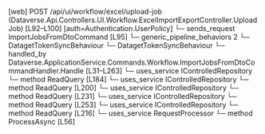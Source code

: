 [web] POST /api/ui/workflow/excel/upload-job  (Dataverse.Api.Controllers.UI.Workflow.ExcelImportExportController.UploadJob)  [L92–L100] [auth=Authentication.UserPolicy]
  └─ sends_request ImportJobsFromDtoCommand [L95]
    └─ generic_pipeline_behaviors 2
      └─ DatagetTokenSyncBehaviour
      └─ DatagetTokenSyncBehaviour
    └─ handled_by Dataverse.ApplicationService.Commands.Workflow.ImportJobsFromDtoCommandHandler.Handle [L31–L263]
      └─ uses_service IControlledRepository<Client>
        └─ method ReadQuery [L184]
      └─ uses_service IControlledRepository<DeliverableType>
        └─ method ReadQuery [L200]
      └─ uses_service IControlledRepository<JobStatus>
        └─ method ReadQuery [L231]
      └─ uses_service IControlledRepository<JobType>
        └─ method ReadQuery [L253]
      └─ uses_service IControlledRepository<User>
        └─ method ReadQuery [L216]
      └─ uses_service RequestProcessor
        └─ method ProcessAsync [L56]

